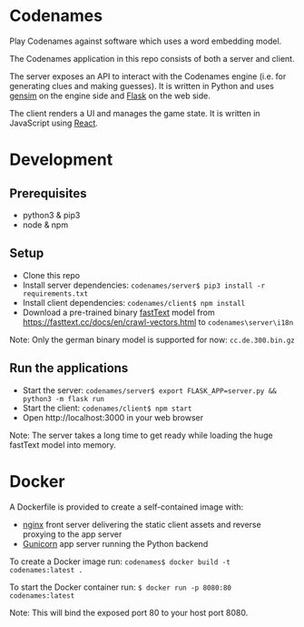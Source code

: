 # Codenames

Play Codenames against software which uses a word embedding model.

The Codenames application in this repo consists of both a server and client.

The server exposes an API to interact with the Codenames engine (i.e. for
generating clues and making guesses). It is written in Python and uses
[gensim](https://github.com/RaRe-Technologies/gensim) on the engine side and
[Flask](https://github.com/pallets/flask) on the web side.

The client renders a UI and manages the game state. It is written in JavaScript
using [React](https://reactjs.org).

# Development

## Prerequisites

* python3 & pip3
* node & npm

## Setup

* Clone this repo
* Install server dependencies:
  `codenames/server$ pip3 install -r requirements.txt`
* Install client dependencies:
  `codenames/client$ npm install`
* Download a pre-trained binary [fastText](https://fasttext.cc) model from
  https://fasttext.cc/docs/en/crawl-vectors.html to `codenames\server\i18n`

Note: Only the german binary model is supported for now: `cc.de.300.bin.gz`

## Run the applications

* Start the server:
  `codenames/server$ export FLASK_APP=server.py && python3 -m flask run`
* Start the client:
  `codenames/client$ npm start`
* Open http://localhost:3000 in your web browser

Note: The server takes a long time to get ready while loading the huge fastText
model into memory.

# Docker

A Dockerfile is provided to create a self-contained image with:
* [nginx](https://nginx.org) front server delivering the static client assets
  and reverse proxying to the app server
* [Gunicorn](https://gunicorn.org) app server running the Python backend

To create a Docker image run:
`codenames$ docker build -t codenames:latest .`

To start the Docker container run:
`$ docker run -p 8080:80 codenames:latest`

Note: This will bind the exposed port 80 to your host port 8080.
